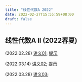 ```yaml
---
title: "线性代数A 2022"
date: 2022-02-27T15:55:59+08:00
draft: false
---
```


## 线性代数A II (2022春夏)

(2022.02.28) [讲义01](../Linear_Algebra_II_2022/finished/01.pdf); [提示](../Linear_Algebra_II_2022/finished_answer/01.pdf)

(2022.03.14) [讲义02](../Linear_Algebra_II_2022/finished/02.pdf); [提示](../Linear_Algebra_II_2022/finished_answer/02.pdf)

(2022.03.28) [讲义03](../Linear_Algebra_II_2022/finished/03.pdf);